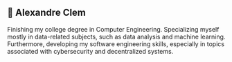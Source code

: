 ## :speech_balloon: Alexandre Clem

Finishing my college degree in Computer Engineering. Specializing myself mostly in data-related subjects, such as data analysis and machine learning. Furthermore, developing my software engineering skills, especially in topics associated with cybersecurity and decentralized systems.
